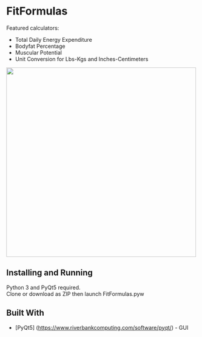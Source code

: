 # FitFormulas
Featured calculators:
* Total Daily Energy Expenditure
* Bodyfat Percentage
* Muscular Potential
* Unit Conversion for Lbs-Kgs and Inches-Centimeters

<img src="https://github.com/kcfusco/FitFormulas/blob/master/preview.PNG" width="500">


## Installing and Running
Python 3 and PyQt5 required. <br/>Clone or download as ZIP then launch FitFormulas.pyw

## Built With
* [PyQt5] (https://www.riverbankcomputing.com/software/pyqt/) - GUI

